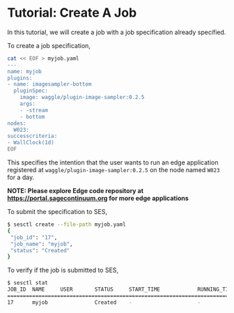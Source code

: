 # Tutorial: Create A Job
In this tutorial, we will create a job with a job specification already specified.

To create a job specification,
```bash
cat << EOF > myjob.yaml
---
name: myjob
plugins:
- name: imagesampler-bottom
  pluginSpec:
    image: waggle/plugin-image-sampler:0.2.5
    args:
    - -stream
    - bottom
nodes:
  W023:
successcriteria:
- WallClock(1d)
EOF
```

This specifies the intention that the user wants to run an edge application registered at `waggle/plugin-image-sampler:0.2.5` on the node named `W023` for a day.

__NOTE: Please explore Edge code repository at https://portal.sagecontinuum.org for more edge applications__

To submit the specification to SES,

```bash
$ sesctl create --file-path myjob.yaml 
{
 "job_id": "17",
 "job_name": "myjob",
 "status": "Created"
}
```

To verify if the job is submitted to SES,
```bash
$ sesctl stat
JOB_ID  NAME     USER       STATUS     START_TIME            RUNNING_TIME          
====================================================================================
17      myjob               Created    -                     -                     
```